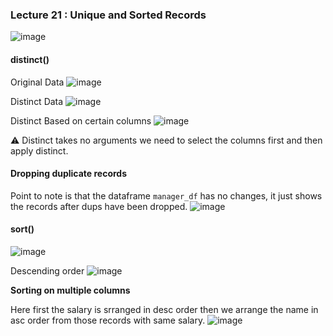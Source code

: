 ### Lecture 21 : Unique and Sorted Records

![image](https://github.com/user-attachments/assets/bff40f32-fa87-4a64-b448-a72ca92bf1d2)

#### distinct()

Original Data
![image](https://github.com/user-attachments/assets/8417fe25-264b-4d03-910b-a28063b07186)

Distinct Data
![image](https://github.com/user-attachments/assets/95b4fe97-033f-4a28-87a7-d0a1ad37498b)

Distinct Based on certain columns
![image](https://github.com/user-attachments/assets/612a6833-011e-4631-b706-4df9f318d6e9)

⚠️ Distinct takes no arguments we need to select the columns first and then apply distinct.

#### Dropping duplicate records

Point to note is that the dataframe ```manager_df``` has no changes, it just shows the records after dups have been dropped.
![image](https://github.com/user-attachments/assets/b443755e-1fc8-4d30-95f8-9c73c3412c6d)

#### sort()

![image](https://github.com/user-attachments/assets/fc5d7b04-992a-4530-9660-a4f2ae7d82f9)

Descending order
![image](https://github.com/user-attachments/assets/3865f2de-b818-4d5c-84e0-193390ba4586)

**Sorting on multiple columns**

Here first the salary is srranged in desc order then we arrange the name in asc order from those records with same salary.
![image](https://github.com/user-attachments/assets/3fce7816-872f-414f-8bfb-8ad329d9ed73)